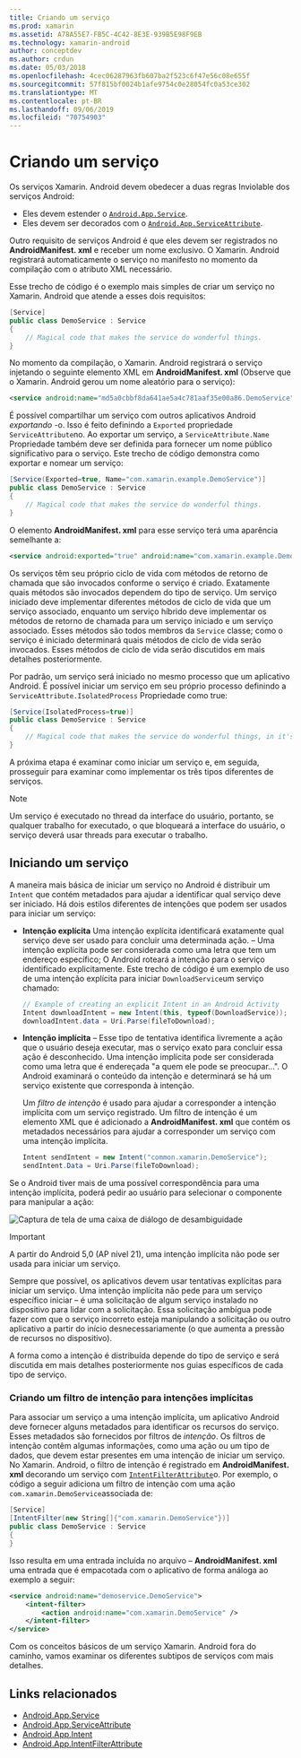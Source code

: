 ```yaml
---
title: Criando um serviço
ms.prod: xamarin
ms.assetid: A78A55E7-FB5C-4C42-8E3E-939B5E98F9EB
ms.technology: xamarin-android
author: conceptdev
ms.author: crdun
ms.date: 05/03/2018
ms.openlocfilehash: 4cec06287963fb607ba2f523c6f47e56c08e655f
ms.sourcegitcommit: 57f815bf0024b1afe9754c0e28054fc0a53ce302
ms.translationtype: MT
ms.contentlocale: pt-BR
ms.lasthandoff: 09/06/2019
ms.locfileid: "70754903"
---
```

# <a name="creating-a-service"></a>Criando um serviço

Os serviços Xamarin. Android devem obedecer a duas regras Inviolable dos serviços Android:

- Eles devem estender o [`Android.App.Service`](xref:Android.App.Service).
- Eles devem ser decorados com o [`Android.App.ServiceAttribute`](xref:Android.App.ServiceAttribute).

Outro requisito de serviços Android é que eles devem ser registrados no **AndroidManifest. xml** e receber um nome exclusivo. O Xamarin. Android registrará automaticamente o serviço no manifesto no momento da compilação com o atributo XML necessário.

Esse trecho de código é o exemplo mais simples de criar um serviço no Xamarin. Android que atende a esses dois requisitos:  

```csharp
[Service]
public class DemoService : Service
{
    // Magical code that makes the service do wonderful things.
}
```

No momento da compilação, o Xamarin. Android registrará o serviço injetando o seguinte elemento XML em **AndroidManifest. xml** (Observe que o Xamarin. Android gerou um nome aleatório para o serviço):

```xml
<service android:name="md5a0cbbf8da641ae5a4c781aaf35e00a86.DemoService" />
```

É possível compartilhar um serviço com outros aplicativos Android _exportando_ -o. Isso é feito definindo a `Exported` propriedade `ServiceAttribute`no. Ao exportar um serviço, a `ServiceAttribute.Name` Propriedade também deve ser definida para fornecer um nome público significativo para o serviço. Este trecho de código demonstra como exportar e nomear um serviço:

```csharp
[Service(Exported=true, Name="com.xamarin.example.DemoService")]
public class DemoService : Service
{
    // Magical code that makes the service do wonderful things.
}
```

O elemento **AndroidManifest. xml** para esse serviço terá uma aparência semelhante a:

```xml
<service android:exported="true" android:name="com.xamarin.example.DemoService" />
```

Os serviços têm seu próprio ciclo de vida com métodos de retorno de chamada que são invocados conforme o serviço é criado. Exatamente quais métodos são invocados dependem do tipo de serviço. Um serviço iniciado deve implementar diferentes métodos de ciclo de vida que um serviço associado, enquanto um serviço híbrido deve implementar os métodos de retorno de chamada para um serviço iniciado e um serviço associado. Esses métodos são todos membros da `Service` classe; como o serviço é iniciado determinará quais métodos de ciclo de vida serão invocados. Esses métodos de ciclo de vida serão discutidos em mais detalhes posteriormente.

Por padrão, um serviço será iniciado no mesmo processo que um aplicativo Android. É possível iniciar um serviço em seu próprio processo definindo a `ServiceAttribute.IsolatedProcess` Propriedade como true:

```csharp
[Service(IsolatedProcess=true)]
public class DemoService : Service
{
    // Magical code that makes the service do wonderful things, in it's own process!
}
```

A próxima etapa é examinar como iniciar um serviço e, em seguida, prosseguir para examinar como implementar os três tipos diferentes de serviços.

> [!NOTE]
> Um serviço é executado no thread da interface do usuário, portanto, se qualquer trabalho for executado, o que bloqueará a interface do usuário, o serviço deverá usar threads para executar o trabalho.

## <a name="starting-a-service"></a>Iniciando um serviço

A maneira mais básica de iniciar um serviço no Android é distribuir um `Intent` que contém metadados para ajudar a identificar qual serviço deve ser iniciado. Há dois estilos diferentes de intenções que podem ser usados para iniciar um serviço:

- **Intenção explícita** Uma intenção explícita identificará exatamente qual serviço deve ser usado para concluir uma determinada ação. &ndash; Uma intenção explícita pode ser considerada como uma letra que tem um endereço específico; O Android roteará a intenção para o serviço identificado explicitamente. Este trecho de código é um exemplo de uso de uma intenção explícita para iniciar `DownloadService`um serviço chamado:

    ```csharp
    // Example of creating an explicit Intent in an Android Activity
    Intent downloadIntent = new Intent(this, typeof(DownloadService));
    downloadIntent.data = Uri.Parse(fileToDownload);
    ```

- **Intenção implícita** &ndash; Esse tipo de tentativa identifica livremente a ação que o usuário deseja executar, mas o serviço exato para concluir essa ação é desconhecido. Uma intenção implícita pode ser considerada como uma letra que é endereçada "a quem ele pode se preocupar...".
    O Android examinará o conteúdo da intenção e determinará se há um serviço existente que corresponda à intenção.

    Um _filtro de intenção_ é usado para ajudar a corresponder a intenção implícita com um serviço registrado. Um filtro de intenção é um elemento XML que é adicionado a **AndroidManifest. xml** que contém os metadados necessários para ajudar a corresponder um serviço com uma intenção implícita.

    ```csharp
    Intent sendIntent = new Intent("common.xamarin.DemoService");
    sendIntent.Data = Uri.Parse(fileToDownload);
    ```

Se o Android tiver mais de uma possível correspondência para uma intenção implícita, poderá pedir ao usuário para selecionar o componente para manipular a ação:

![Captura de tela de uma caixa de diálogo de desambiguidade](images/creating-a-service-01.png "Captura de tela de uma caixa de diálogo de desambiguidade")

> [!IMPORTANT]
> A partir do Android 5,0 (AP nível 21), uma intenção implícita não pode ser usada para iniciar um serviço.

Sempre que possível, os aplicativos devem usar tentativas explícitas para iniciar um serviço. Uma intenção implícita não pede para um serviço específico iniciar &ndash; é uma solicitação de algum serviço instalado no dispositivo para lidar com a solicitação. Essa solicitação ambígua pode fazer com que o serviço incorreto esteja manipulando a solicitação ou outro aplicativo a partir do início desnecessariamente (o que aumenta a pressão de recursos no dispositivo).

A forma como a intenção é distribuída depende do tipo de serviço e será discutida em mais detalhes posteriormente nos guias específicos de cada tipo de serviço.

### <a name="creating-an-intent-filter-for-implicit-intents"></a>Criando um filtro de intenção para intenções implícitas

Para associar um serviço a uma intenção implícita, um aplicativo Android deve fornecer alguns metadados para identificar os recursos do serviço. Esses metadados são fornecidos por filtros de _intenção_. Os filtros de intenção contêm algumas informações, como uma ação ou um tipo de dados, que devem estar presentes em uma intenção de iniciar um serviço. No Xamarin. Android, o filtro de intenção é registrado em **AndroidManifest. xml** decorando um serviço com [`IntentFilterAttribute`](xref:Android.App.IntentFilterAttribute)o. Por exemplo, o código a seguir adiciona um filtro de intenção com uma ação `com.xamarin.DemoService`associada de:

```csharp
[Service]
[IntentFilter(new String[]{"com.xamarin.DemoService"})]
public class DemoService : Service
{
}
```

Isso resulta em uma entrada incluída no arquivo &ndash; **AndroidManifest. xml** uma entrada que é empacotada com o aplicativo de forma análoga ao exemplo a seguir:

```xml
<service android:name="demoservice.DemoService">
    <intent-filter>
        <action android:name="com.xamarin.DemoService" />
    </intent-filter>
</service>
```

Com os conceitos básicos de um serviço Xamarin. Android fora do caminho, vamos examinar os diferentes subtipos de serviços com mais detalhes.

## <a name="related-links"></a>Links relacionados

- [Android.App.Service](xref:Android.App.Service)
- [Android.App.ServiceAttribute](xref:Android.App.ServiceAttribute)
- [Android.App.Intent](xref:Android.Content.Intent)
- [Android.App.IntentFilterAttribute](xref:Android.App.IntentFilterAttribute)
